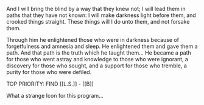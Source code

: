 And I will bring the blind by a way that they knew not; I will lead them in paths that they have not known: I will make darkness light before them, and crooked things straight. These things will I do unto them, and not forsake them.

Through him he enlightened those who were in darkness because of forgetfulness and amnesia and sleep. He enlightened them and gave them a path. And that path is the truth which he taught them...
He became a path for those who went astray and knowledge to those who were ignorant, a discovery for those who sought, and a support for those who tremble, a purity for those who were defiled.

TOP PRIORITY: FIND [[L.S.]] - [[B]]

What a strange Icon for this program...